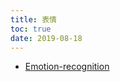 ```yaml
---
title: 表情
toc: true
date: 2019-08-18
---
```




- [Emotion-recognition](https://github.com/omar178/Emotion-recognition)

